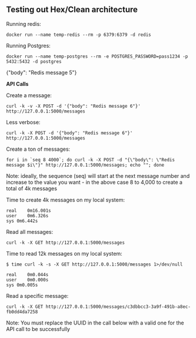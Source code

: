 ## Testing out Hex/Clean architecture

Running redis:
```
docker run --name temp-redis --rm -p 6379:6379 -d redis
```

Running Postgres:

```
docker run --name temp-postgres --rm -e POSTGRES_PASSWORD=pass1234 -p 5432:5432 -d postgres
```

{"body": "Redis message 5"}

**API Calls**

Create a message:

```
curl -k -v -X POST -d '{"body": "Redis message 6"}' http://127.0.0.1:5000/messages
```

Less verbose:
```
curl -k -X POST -d '{"body": "Redis message 6"}' http://127.0.0.1:5000/messages
```

Create a ton of messages:
```
for i in `seq 8 4000`; do curl -k -X POST -d "{\"body\": \"Redis message $i\"}" http://127.0.0.1:5000/messages; echo ""; done
```
Note: ideally, the sequence (seq) will start at the next message number and increase to the value you want - in the above case 8 to 4,000 to create a total of 4k messages

Time to create 4k messages on my local system:
```
real	0m16.001s
user	0m6.326s
sys	0m6.442s
```

Read all messages:

```
curl -k -X GET http://127.0.0.1:5000/messages
```

Time to read 12k messages on my local system:
```
$ time curl -k -s -X GET http://127.0.0.1:5000/messages 1>/dev/null

real	0m0.044s
user	0m0.000s
sys	0m0.005s
```

Read a specific message:

```
curl -k -X GET http://127.0.0.1:5000/messages/c3dbbcc3-3a9f-491b-a8ec-fb0dd4da7258
```
Note: You must replace the UUID in the call below with a valid one for the API call to be successfully
